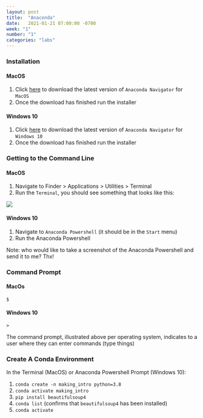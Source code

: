 ```yaml
---
layout: post
title:  "Anaconda"
date:   2021-01-21 07:00:00 -0700
week: "1"
number: "1"
categories: "labs"
---
```


### Installation
#### MacOS
1. Click [here](https://repo.anaconda.com/archive/Anaconda3-2020.07-MacOSX-x86_64.pkg) to download the latest version of `Anaconda Navigator` for `MacOS`
2. Once the download has finished run the installer

#### Windows 10
1. Click [here](https://repo.anaconda.com/archive/Anaconda3-2020.07-Windows-x86_64.exe) to download the latest version of `Anaconda Navigator` for `Windows 10`
2. Once the download has finished run the installer


### Getting to the Command Line
#### MacOS
1. Navigate to Finder > Applications > Utilities > Terminal
2. Run the `Terminal`, you should see something that looks like this:

![]({{site.url}}/assets/imgs/mac_os_anaconda_terminal.png)

#### Windows 10
1. Navigate to `Anaconda Powershell` (it should be in the `Start` menu)
2. Run the Anaconda Powershell

Note: who would like to take a screenshot of the Anaconda Powershell and send it to me? Thx!


### Command Prompt
#### MacOs
`$`

#### Windows 10
`>`

The command prompt, illustrated above per operating system, indicates to a user where they can enter commands (type things)


### Create A Conda Environment

In the Terminal (MacOS) or Anaconda Powershell Prompt (Windows 10):

1. `conda create -n making_intro python=3.8`
2. `conda activate making_intro`
3. `pip install beautifulsoup4`
4. `conda list` (confirms that `beautifulsoup4` has been installed)
5. `conda activate`
